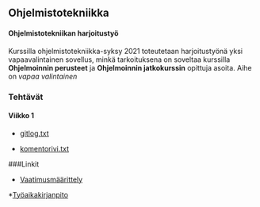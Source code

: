## Ohjelmistotekniikka
#### Ohjelmistotekniikan harjoitustyö
Kurssilla ohjelmistotekniikka-syksy 2021 toteutetaan harjoitustyönä yksi vapaavalintainen
sovellus, minkä tarkoituksena on soveltaa kurssilla **Ohjelmoinnin perusteet** ja
**Ohjelmoinnin jatkokurssin** opittuja asoita. 
Aihe on *vapaa valintainen*

### Tehtävät
#### Viikko 1

* [gitlog.txt](https://github.com/hamidaebadi/ot-harjoitustyo/blob/master/laskarit/viikko1/gitlog.txt)


* [komentorivi.txt](https://github.com/hamidaebadi/ot-harjoitustyo/blob/master/laskarit/viikko1/komentorivi.txt)


###Linkit
 * [Vaatimusmäärittely](https://github.com/hamidaebadi/ot-harjoitustyo/blob/master/documentation/vaatimusmaarittely.md)

 *[Työaikakirjanpito](https://github.com/hamidaebadi/ot-harjoitustyo/blob/master/documentation/tyoaikakirjanpito.md)
